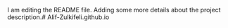 I am editing the README file. Adding some more details about the project description.# Alif-Zulkifeli.github.io
